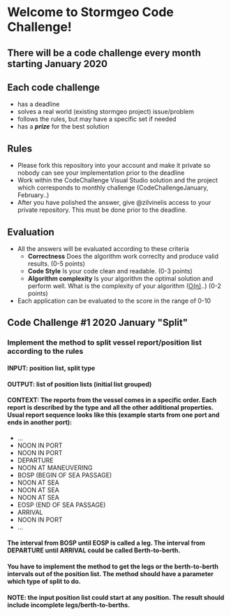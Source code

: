 # Welcome to Stormgeo Code Challenge!
## There will be a code challenge every month starting January 2020
## Each code challenge
- has a deadline
- solves a real world (existing stormgeo project) issue/problem
- follows the rules, but may have a specific set if needed
- has a ***prize*** for the best solution
## Rules
- Please fork this repository into your account and make it private so nobody can see your implementation prior to the deadline
- Work within the CodeChallenge Visual Studio solution and the project which corresponds to monthly challenge (CodeChallengeJanuary, February..)
- After you have polished the answer, give @zilvinelis access to your private repository. This must be done prior to the deadline.
## Evaluation
- All the answers will be evaluated according to these criteria
  - **Correctness** Does the algorithm work correclty and produce valid results. (0-5 points)
  - **Code Style** Is your code clean and readable. (0-3 points)
  - **Algorithm complexity** Is your algorithm the optimal solution and perform well. What is the complexity of your algorithm ([O(n)](https://en.wikipedia.org/wiki/Time_complexity)..) (0-2 points)
- Each application can be evaluated to the score in the range of 0-10

## Code Challenge #1 2020 January "Split"
### Implement the method to split vessel report/position list according to the rules
#### INPUT: position list, split type
#### OUTPUT: list of position lists (initial list grouped)
#### CONTEXT: The reports from the vessel comes in a specific order. Each report is described by the type and all the other additional properties. Usual report sequence looks like this (example starts from one port and ends in another port):
- ...
- NOON IN PORT
- NOON IN PORT
- DEPARTURE
- NOON AT MANEUVERING
- BOSP (BEGIN OF SEA PASSAGE)
- NOON AT SEA
- NOON AT SEA
- NOON AT SEA
- EOSP (END OF SEA PASSAGE)
- ARRIVAL
- NOON IN PORT
- ...
#### The interval from BOSP until EOSP is called a leg. The interval from DEPARTURE until ARRIVAL could be called Berth-to-berth.
#### You have to implement the method to get the legs or the berth-to-berth intervals out of the position list. The method should have a parameter which type of split to do.
#### NOTE: the input position list could start at any position. The result should include incomplete legs/berth-to-berths.
